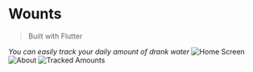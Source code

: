 # **Wounts**

> Built with Flutter

*You can easily track your daily amount of drank water*
![Home Screen](https://ibb.co/7K1LBKR)
![About](https://ibb.co/jHDwk90)
![Tracked Amounts](https://ibb.co/xYg1g73)
